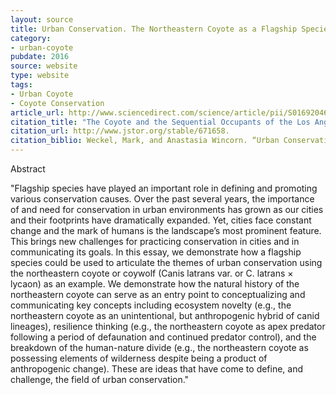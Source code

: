 ```yaml
---
layout: source
title: Urban Conservation. The Northeastern Coyote as a Flagship Specie
category: 
- urban-coyote
pubdate: 2016
source: website
type: website
tags:
- Urban Coyote
- Coyote Conservation 
article_url: http://www.sciencedirect.com/science/article/pii/S0169204616000220
citation_title: "The Coyote and the Sequential Occupants of the Los Angeles Basin"
citation_url: http://www.jstor.org/stable/671658.
citation_biblio: Weckel, Mark, and Anastasia Wincorn. “Urban Conservation. The Northeastern Coyote as a Flagship Species.” Landscape and Urban Planning 150 (June 2016) 10–15. doi:10.1016/j.landurbplan.2016.01.006.
---
```

Abstract 

"Flagship species have played an important role in defining and promoting various conservation causes. Over the past several years, the importance of and need for conservation in urban environments has grown as our cities and their footprints have dramatically expanded. Yet, cities face constant change and the mark of humans is the landscape’s most prominent feature. This brings new challenges for practicing conservation in cities and in communicating its goals. In this essay, we demonstrate how a flagship species could be used to articulate the themes of urban conservation using the northeastern coyote or coywolf (Canis latrans var. or C. latrans × lycaon) as an example. We demonstrate how the natural history of the northeastern coyote can serve as an entry point to conceptualizing and communicating key concepts including ecosystem novelty (e.g., the northeastern coyote as an unintentional, but anthropogenic hybrid of canid lineages), resilience thinking (e.g., the northeastern coyote as apex predator following a period of defaunation and continued predator control), and the breakdown of the human-nature divide (e.g., the northeastern coyote as possessing elements of wilderness despite being a product of anthropogenic change). These are ideas that have come to define, and challenge, the field of urban conservation."
